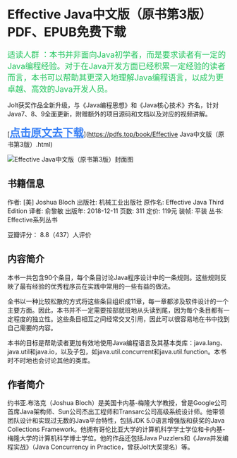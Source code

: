 Effective Java中文版（原书第3版）PDF、EPUB免费下载
==============

<font  color="#22c55e" size="4">适读人群 ：本书并非面向Java初学者，而是要求读者有一定的Java编程经验。对于在Java开发方面已经积累一定经验的读者而言，本书可以帮助其更深入地理解Java编程语言，以成为更卓越、高效的Java开发人员。</font>

<font contenteditable="true">Jolt获奖作品全新升级，与《Java编程思想》和《Java核心技术》齐名，针对Java7、8、9全面更新，附赠额外的项目源码和文档以及对应的视频讲解。</font>


[<font color="#3b82f6" size="5"><b><u>点击原文去下载</u></b></font>](https://pdfs.top/book/Effective Java中文版（原书第3版）.html)

![Effective Java中文版（原书第3版）封面图](https://pdfs.top/image/cover/f1c6aa1a3fb243c9b777cdb7522c9baa.jpg)

书籍信息
----

作者: [美] Joshua Bloch
出版社: 机械工业出版社
原作名: Effective Java Third Edition
译者: 俞黎敏
出版年: 2018-12-11
页数: 311
定价: 119元
装帧: 平装
丛书: Effective系列丛书

豆瓣评分： 8.8（437）人评价

内容简介
----

本书一共包含90个条目，每个条目讨论Java程序设计中的一条规则。这些规则反映了最有经验的优秀程序员在实践中常用的一些有益的做法。

全书以一种比较松散的方式将这些条目组织成11章，每一章都涉及软件设计的一个主要方面。因此，本书并不一定需要按部就班地从头读到尾，因为每个条目都有一定程度的独立性。这些条目相互之间经常交叉引用，因此可以很容易地在书中找到自己需要的内容。

本书的目标是帮助读者更加有效地使用Java编程语言及其基本类库：java.lang、java.util和java.io，以及子包，如java.util.concurrent和java.util.function。本书时不时地也会讨论其他的类库。

作者简介
----

约书亚.布洛克（Joshua Bloch）是美国卡内基-梅隆大学教授，曾是Google公司首席Java架构师、Sun公司杰出工程师和Transarc公司高级系统设计师。他带领团队设计和实现过无数的Java平台特性，包括JDK 5.0语言增强版和获奖的Java Collections Framework。他拥有哥伦比亚大学的计算机科学学士学位和卡内基-梅隆大学的计算机科学博士学位。他的作品还包括Java Puzzlers和《Java并发编程实战》（Java Concurrency in Practice，曾获Jolt大奖提名）等。
